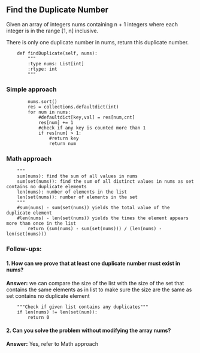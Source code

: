 ## Find the Duplicate Number

Given an array of integers nums containing n + 1 integers where each integer is in the range [1, n] inclusive.

There is only one duplicate number in nums, return this duplicate number.

```{PYTHON}
    def findDuplicate(self, nums):
        """
        :type nums: List[int]
        :rtype: int
        """
```

### Simple approach

```{PYTHON}
        nums.sort()
        res = collections.defaultdict(int)
        for num in nums:
            #defaultdict[key,val] = res[num,cnt]
            res[num] += 1
            #check if any key is counted more than 1
            if res[num] > 1:
                #return key
                return num
```

### Math approach

```{PYTHON}
    """
    sum(nums): find the sum of all values in nums
    sum(set(nums)): find the sum of all distinct values in nums as set contains no duplicate elements
    len(nums): number of elements in the list
    len(set(nums)): number of elements in the set
    """
    #sum(nums) - sum(set(nums)) yields the total value of the duplicate element
    #len(nums) - len(set(nums)) yields the times the element appears more than once in the list
		return (sum(nums) - sum(set(nums))) / (len(nums) - len(set(nums)))
```

### Follow-ups:

#### 1. How can we prove that at least one duplicate number must exist in nums? 

__Answer:__ we can compare the size of the list with the size of the set that contains the same elements as in list to make sure the size are the same as set contains no duplicate element
```{PYTHON}
    """Check if given list contains any duplicates"""
    if len(nums) != len(set(num)):
        return 0
```

#### 2. Can you solve the problem without modifying the array nums?

__Answer:__ Yes, refer to Math approach
